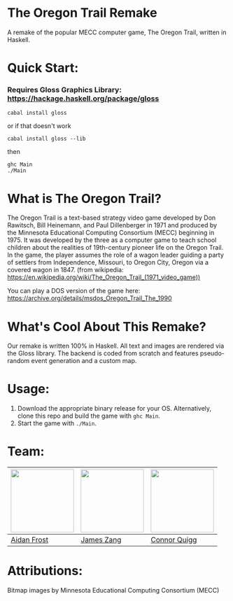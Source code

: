 # The Oregon Trail Remake

A remake of the popular MECC computer game, The Oregon Trail, written in Haskell.

# Quick Start:

### Requires Gloss Graphics Library: https://hackage.haskell.org/package/gloss

```
cabal install gloss
```
or if that doesn't work

```
cabal install gloss --lib
```
then 

```
ghc Main
./Main
```

# What is The Oregon Trail?

The Oregon Trail is a text-based strategy video game developed by Don Rawitsch, Bill Heinemann, and Paul Dillenberger in 1971 and produced by the Minnesota Educational Computing Consortium (MECC) beginning in 1975. It was developed by the three as a computer game to teach school children about the realities of 19th-century pioneer life on the Oregon Trail. In the game, the player assumes the role of a wagon leader guiding a party of settlers from Independence, Missouri, to Oregon City, Oregon via a covered wagon in 1847. (from wikipedia: https://en.wikipedia.org/wiki/The_Oregon_Trail_(1971_video_game))

You can play a DOS version of the game here: https://archive.org/details/msdos_Oregon_Trail_The_1990

# What's Cool About This Remake?

Our remake is written 100% in Haskell. All text and images are rendered via the Gloss library. The backend is coded from scratch and features pseudo-random event generation and a custom map.

# Usage:

1. Download the appropriate binary release for your OS. Alternatively, clone this repo and build the game with `ghc Main`.
2. Start the game with `./Main`.

# Team:
| <img src="https://avatars.githubusercontent.com/u/33972075?s=400&u=d3801ae66aa065bd3fd800d8afde3f4d9e565f03&v=4" width="144" /> | <img src="https://avatars0.githubusercontent.com/u/38742521?s=460&v=4" width="144" /> | <img src="https://avatars.githubusercontent.com/u/19785166?s=400&v=4" width="144" /> |
| --- | --- | --- |
| [Aidan Frost](https://github.com/aid848) | [James Zang](https://github.com/jameszang) | [Connor Quigg](https://github.com/cquigg528)

# Attributions:
Bitmap images by Minnesota Educational Computing Consortium (MECC)
